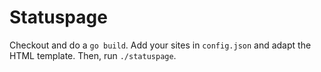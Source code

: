 # Statuspage

Checkout and do a `go build`. Add your sites in `config.json` and adapt the HTML template.
Then, run `./statuspage`.

